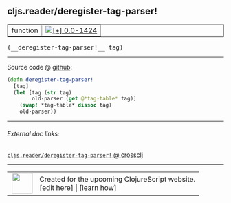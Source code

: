 ## cljs.reader/deregister-tag-parser!



 <table border="1">
<tr>
<td>function</td>
<td><a href="https://github.com/cljsinfo/cljs-api-docs/tree/0.0-1424"><img valign="middle" alt="[+] 0.0-1424" title="Added in 0.0-1424" src="https://img.shields.io/badge/+-0.0--1424-lightgrey.svg"></a> </td>
</tr>
</table>


 <samp>
(__deregister-tag-parser!__ tag)<br>
</samp>

---







Source code @ [github](https://github.com/clojure/clojurescript/blob/r1896/src/cljs/cljs/reader.cljs#L560-L565):

```clj
(defn deregister-tag-parser!
  [tag]
  (let [tag (str tag)
        old-parser (get @*tag-table* tag)]
    (swap! *tag-table* dissoc tag)
    old-parser))
```

<!--
Repo - tag - source tree - lines:

 <pre>
clojurescript @ r1896
└── src
    └── cljs
        └── cljs
            └── <ins>[reader.cljs:560-565](https://github.com/clojure/clojurescript/blob/r1896/src/cljs/cljs/reader.cljs#L560-L565)</ins>
</pre>

-->

---



###### External doc links:

[`cljs.reader/deregister-tag-parser!` @ crossclj](http://crossclj.info/fun/cljs.reader.cljs/deregister-tag-parser%21.html)<br>

---

 <table>
<tr><td>
<img valign="middle" align="right" width="48px" src="http://i.imgur.com/Hi20huC.png">
</td><td>
Created for the upcoming ClojureScript website.<br>
[edit here] | [learn how]
</td></tr></table>

[edit here]:https://github.com/cljsinfo/cljs-api-docs/blob/master/cljsdoc/cljs.reader_deregister-tag-parserBANG.cljsdoc
[learn how]:https://github.com/cljsinfo/cljs-api-docs/wiki/cljsdoc-files

<!--

This information was too distracting to show to readers, but I'll leave it
commented here since it is helpful to:

- pretty-print the data used to generate this document
- and show how to retrieve that data



The API data for this symbol:

```clj
{:ns "cljs.reader",
 :name "deregister-tag-parser!",
 :type "function",
 :signature ["[tag]"],
 :source {:code "(defn deregister-tag-parser!\n  [tag]\n  (let [tag (str tag)\n        old-parser (get @*tag-table* tag)]\n    (swap! *tag-table* dissoc tag)\n    old-parser))",
          :title "Source code",
          :repo "clojurescript",
          :tag "r1896",
          :filename "src/cljs/cljs/reader.cljs",
          :lines [560 565]},
 :full-name "cljs.reader/deregister-tag-parser!",
 :full-name-encode "cljs.reader_deregister-tag-parserBANG",
 :history [["+" "0.0-1424"]]}

```

Retrieve the API data for this symbol:

```clj
;; from Clojure REPL
(require '[clojure.edn :as edn])
(-> (slurp "https://raw.githubusercontent.com/cljsinfo/cljs-api-docs/catalog/cljs-api.edn")
    (edn/read-string)
    (get-in [:symbols "cljs.reader/deregister-tag-parser!"]))
```

-->
